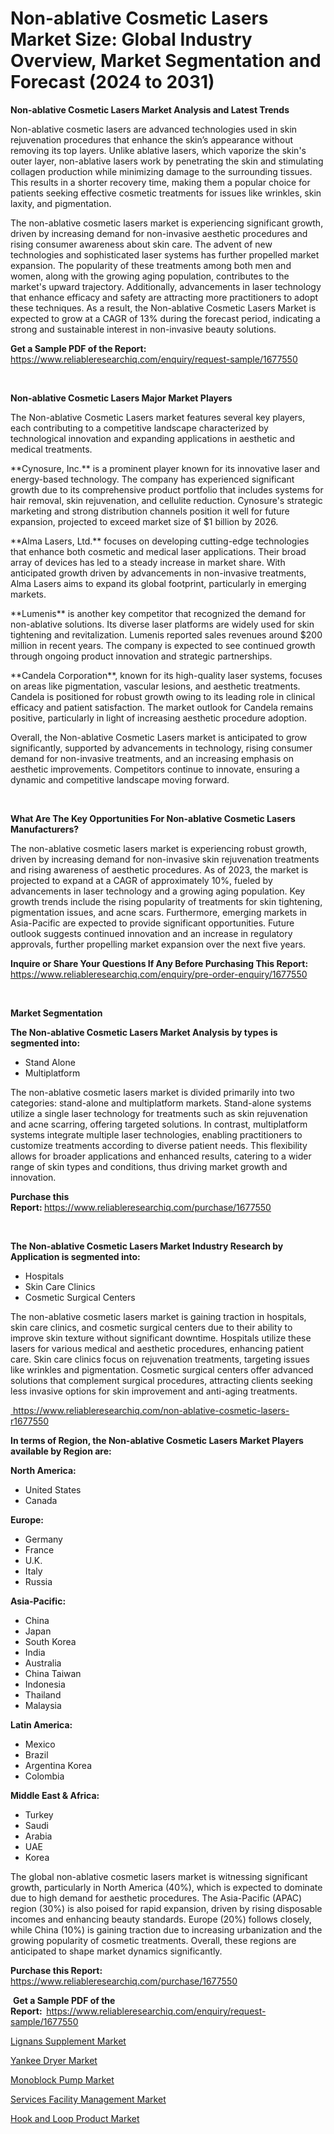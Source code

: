 <p><h1>Non-ablative Cosmetic Lasers Market Size: Global Industry Overview, Market Segmentation and Forecast (2024 to 2031)</h1></p><p><strong>Non-ablative Cosmetic Lasers Market Analysis and Latest Trends</strong></p>
<p><p>Non-ablative cosmetic lasers are advanced technologies used in skin rejuvenation procedures that enhance the skin’s appearance without removing its top layers. Unlike ablative lasers, which vaporize the skin's outer layer, non-ablative lasers work by penetrating the skin and stimulating collagen production while minimizing damage to the surrounding tissues. This results in a shorter recovery time, making them a popular choice for patients seeking effective cosmetic treatments for issues like wrinkles, skin laxity, and pigmentation.</p><p>The non-ablative cosmetic lasers market is experiencing significant growth, driven by increasing demand for non-invasive aesthetic procedures and rising consumer awareness about skin care. The advent of new technologies and sophisticated laser systems has further propelled market expansion. The popularity of these treatments among both men and women, along with the growing aging population, contributes to the market's upward trajectory. Additionally, advancements in laser technology that enhance efficacy and safety are attracting more practitioners to adopt these techniques. As a result, the Non-ablative Cosmetic Lasers Market is expected to grow at a CAGR of 13% during the forecast period, indicating a strong and sustainable interest in non-invasive beauty solutions.</p></p>
<p><strong>Get a Sample PDF of the Report:&nbsp;</strong> <a href="https://www.reliableresearchiq.com/enquiry/request-sample/1677550?utm_campaign=123&utm_medium=2&utm_source=Github&utm_content=ia&utm_term=19112024&utm_id=non-ablative-cosmetic-lasers">https://www.reliableresearchiq.com/enquiry/request-sample/1677550</a></p>
<p>&nbsp;</p>
<p><strong>Non-ablative Cosmetic Lasers Major Market Players</strong></p>
<p><p>The Non-ablative Cosmetic Lasers market features several key players, each contributing to a competitive landscape characterized by technological innovation and expanding applications in aesthetic and medical treatments.</p><p>**Cynosure, Inc.** is a prominent player known for its innovative laser and energy-based technology. The company has experienced significant growth due to its comprehensive product portfolio that includes systems for hair removal, skin rejuvenation, and cellulite reduction. Cynosure's strategic marketing and strong distribution channels position it well for future expansion, projected to exceed market size of $1 billion by 2026.</p><p>**Alma Lasers, Ltd.** focuses on developing cutting-edge technologies that enhance both cosmetic and medical laser applications. Their broad array of devices has led to a steady increase in market share. With anticipated growth driven by advancements in non-invasive treatments, Alma Lasers aims to expand its global footprint, particularly in emerging markets.</p><p>**Lumenis** is another key competitor that recognized the demand for non-ablative solutions. Its diverse laser platforms are widely used for skin tightening and revitalization. Lumenis reported sales revenues around $200 million in recent years. The company is expected to see continued growth through ongoing product innovation and strategic partnerships.</p><p>**Candela Corporation**, known for its high-quality laser systems, focuses on areas like pigmentation, vascular lesions, and aesthetic treatments. Candela is positioned for robust growth owing to its leading role in clinical efficacy and patient satisfaction. The market outlook for Candela remains positive, particularly in light of increasing aesthetic procedure adoption.</p><p>Overall, the Non-ablative Cosmetic Lasers market is anticipated to grow significantly, supported by advancements in technology, rising consumer demand for non-invasive treatments, and an increasing emphasis on aesthetic improvements. Competitors continue to innovate, ensuring a dynamic and competitive landscape moving forward.</p></p>
<p>&nbsp;</p>
<p><strong>What Are The Key Opportunities For Non-ablative Cosmetic Lasers Manufacturers?</strong></p>
<p><p>The non-ablative cosmetic lasers market is experiencing robust growth, driven by increasing demand for non-invasive skin rejuvenation treatments and rising awareness of aesthetic procedures. As of 2023, the market is projected to expand at a CAGR of approximately 10%, fueled by advancements in laser technology and a growing aging population. Key growth trends include the rising popularity of treatments for skin tightening, pigmentation issues, and acne scars. Furthermore, emerging markets in Asia-Pacific are expected to provide significant opportunities. Future outlook suggests continued innovation and an increase in regulatory approvals, further propelling market expansion over the next five years.</p></p>
<p><strong>Inquire or Share Your Questions If Any Before Purchasing This Report:</strong> <a href="https://www.reliableresearchiq.com/enquiry/pre-order-enquiry/1677550?utm_campaign=123&utm_medium=2&utm_source=Github&utm_content=ia&utm_term=19112024&utm_id=non-ablative-cosmetic-lasers">https://www.reliableresearchiq.com/enquiry/pre-order-enquiry/1677550</a></p>
<p>&nbsp;</p>
<p><strong>Market Segmentation</strong></p>
<p><strong>The Non-ablative Cosmetic Lasers Market Analysis by types is segmented into:</strong></p>
<p><ul><li>Stand Alone</li><li>Multiplatform</li></ul></p>
<p><p>The non-ablative cosmetic lasers market is divided primarily into two categories: stand-alone and multiplatform markets. Stand-alone systems utilize a single laser technology for treatments such as skin rejuvenation and acne scarring, offering targeted solutions. In contrast, multiplatform systems integrate multiple laser technologies, enabling practitioners to customize treatments according to diverse patient needs. This flexibility allows for broader applications and enhanced results, catering to a wider range of skin types and conditions, thus driving market growth and innovation.</p></p>
<p><strong>Purchase this Report:&nbsp;</strong><a href="https://www.reliableresearchiq.com/purchase/1677550?utm_campaign=123&utm_medium=2&utm_source=Github&utm_content=ia&utm_term=19112024&utm_id=non-ablative-cosmetic-lasers">https://www.reliableresearchiq.com/purchase/1677550</a></p>
<p>&nbsp;</p>
<p><strong>The Non-ablative Cosmetic Lasers Market Industry Research by Application is segmented into:</strong></p>
<p><ul><li>Hospitals</li><li>Skin Care Clinics</li><li>Cosmetic Surgical Centers</li></ul></p>
<p><p>The non-ablative cosmetic lasers market is gaining traction in hospitals, skin care clinics, and cosmetic surgical centers due to their ability to improve skin texture without significant downtime. Hospitals utilize these lasers for various medical and aesthetic procedures, enhancing patient care. Skin care clinics focus on rejuvenation treatments, targeting issues like wrinkles and pigmentation. Cosmetic surgical centers offer advanced solutions that complement surgical procedures, attracting clients seeking less invasive options for skin improvement and anti-aging treatments.</p></p>
<p><a href="https://www.reliableresearchiq.com/non-ablative-cosmetic-lasers-r1677550?utm_campaign=123&utm_medium=2&utm_source=Github&utm_content=ia&utm_term=19112024&utm_id=non-ablative-cosmetic-lasers">&nbsp;https://www.reliableresearchiq.com/non-ablative-cosmetic-lasers-r1677550</a></p>
<p><strong>In terms of Region, the Non-ablative Cosmetic Lasers Market Players available by Region are:</strong></p>
<p>
    <p> <strong> North America: </strong>
        <ul>
            <li>United States</li>
            <li>Canada</li>
        </ul>
        </p> 
    <p> <strong> Europe: </strong>
        <ul>
            <li>Germany</li>
            <li>France</li>
            <li>U.K.</li>
            <li>Italy</li>
            <li>Russia</li>
        </ul>
        </p> 
    <p> <strong> Asia-Pacific: </strong>
        <ul>
            <li>China</li>
            <li>Japan</li>
            <li>South Korea</li>
            <li>India</li>
            <li>Australia</li>
            <li>China Taiwan</li>
            <li>Indonesia</li>
            <li>Thailand</li>
            <li>Malaysia</li>
        </ul>
        </p> 
    <p> <strong> Latin America: </strong>
        <ul>
            <li>Mexico</li>
            <li>Brazil</li>
            <li>Argentina Korea</li>
            <li>Colombia</li>
        </ul>
        </p> 
    <p> <strong> Middle East & Africa: </strong>
        <ul>
            <li>Turkey</li>
            <li>Saudi</li>
            <li>Arabia</li>
            <li>UAE</li>
            <li>Korea</li>
        </ul>
    </p>
    </p>
<p><p>The global non-ablative cosmetic lasers market is witnessing significant growth, particularly in North America (40%), which is expected to dominate due to high demand for aesthetic procedures. The Asia-Pacific (APAC) region (30%) is also poised for rapid expansion, driven by rising disposable incomes and enhancing beauty standards. Europe (20%) follows closely, while China (10%) is gaining traction due to increasing urbanization and the growing popularity of cosmetic treatments. Overall, these regions are anticipated to shape market dynamics significantly.</p></p>
<p><strong>Purchase this Report: </strong><a href="https://www.reliableresearchiq.com/purchase/1677550?utm_campaign=123&utm_medium=2&utm_source=Github&utm_content=ia&utm_term=19112024&utm_id=non-ablative-cosmetic-lasers">https://www.reliableresearchiq.com/purchase/1677550</a></p>
<p>&nbsp;<strong>Get a Sample PDF of the Report:&nbsp;&nbsp;</strong><a href="https://www.reliableresearchiq.com/enquiry/request-sample/1677550?utm_campaign=123&utm_medium=2&utm_source=Github&utm_content=ia&utm_term=19112024&utm_id=non-ablative-cosmetic-lasers">https://www.reliableresearchiq.com/enquiry/request-sample/1677550</a></p>
<p><strong></strong></p>
<p><p><a href="https://issuu.com/reportprime-2/docs/lignans-supplement-market-size-2030_b6379196b62d23?utm_campaign=123&utm_medium=2&utm_source=Github&utm_content=ia&utm_term=19112024&utm_id=non-ablative-cosmetic-lasers">Lignans Supplement Market</a></p><p><a href="https://www.linkedin.com/pulse/market-leaders-laggards-global-yankee-dryer-trends-forecast-nj1se?utm_campaign=123&utm_medium=2&utm_source=Github&utm_content=ia&utm_term=19112024&utm_id=non-ablative-cosmetic-lasers">Yankee Dryer Market</a></p><p><a href="https://www.linkedin.com/pulse/global-monoblock-pump-market-opportunities-challenges2024-6h3fe?utm_campaign=123&utm_medium=2&utm_source=Github&utm_content=ia&utm_term=19112024&utm_id=non-ablative-cosmetic-lasers">Monoblock Pump Market</a></p><p><a href="https://issuu.com/reportprime-2/docs/services-facility-management-market_412cfb36ae1de9?utm_campaign=123&utm_medium=2&utm_source=Github&utm_content=ia&utm_term=19112024&utm_id=non-ablative-cosmetic-lasers">Services Facility Management Market</a></p><p><a href="https://www.linkedin.com/pulse/hook-loop-product-spectrum-usage-patterns-sector-evolution-dr7xe?utm_campaign=123&utm_medium=2&utm_source=Github&utm_content=ia&utm_term=19112024&utm_id=non-ablative-cosmetic-lasers">Hook and Loop Product Market</a></p></p>